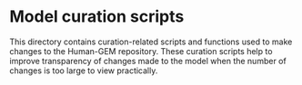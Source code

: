 # Model curation scripts

This directory contains curation-related scripts and functions used to make changes to the Human-GEM repository. These curation scripts help to improve transparency of changes made to the model when the number of changes is too large to view practically.


